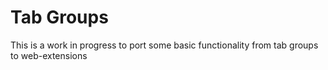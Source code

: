 # Tab Groups

This is a work in progress to port some basic functionality from tab groups to web-extensions
